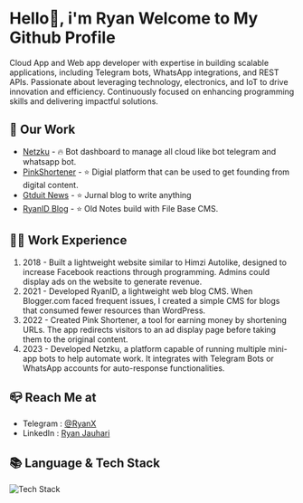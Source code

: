 # Hello👋, i'm Ryan Welcome to My Github Profile

Cloud App and Web app developer with expertise in building scalable applications, including Telegram bots, WhatsApp integrations, and REST APIs. Passionate about leveraging technology, electronics, and IoT to drive innovation and efficiency. Continuously focused on enhancing programming skills and delivering impactful solutions.

## 📂 Our Work
- [Netzku](https://netzku.com) - 🔥 Bot dashboard to manage all cloud like bot telegram and whatsapp bot.
- [PinkShortener](https://pink.my.id) - ⭐️ Digial platform that can be used to get founding from digital content.
- [Gtduit News](https://gtduit.com) - ⭐️ Jurnal blog to write anything
- [RyanID Blog](https://ryanid.my.id) - ⭐️ Old Notes build with File Base CMS.


## 🧑‍💻 Work Experience
1. 2018 - Built a lightweight website similar to Himzi Autolike, designed to increase Facebook reactions through programming. Admins could display ads on the website to generate revenue.
2. 2021 - Developed RyanID, a lightweight web blog CMS. When Blogger.com faced frequent issues, I created a simple CMS for blogs that consumed fewer resources than WordPress.
3. 2022 - Created Pink Shortener, a tool for earning money by shortening URLs. The app redirects visitors to an ad display page before taking them to the original content.
4. 2023 - Developed Netzku, a platform capable of running multiple mini-app bots to help automate work. It integrates with Telegram Bots or WhatsApp accounts for auto-response functionalities.



## 📪 Reach Me at
- Telegram : [@RyanX](https://t.me/ryanx)
- LinkedIn : [Ryan Jauhari]([https://www.linkedin.com/in/mimamch/](https://www.linkedin.com/in/ryanjauhari/))


## 📚 Language & Tech Stack
![Tech Stack](https://skillicons.dev/icons?i=php,html,jquery,bootstrap,,nodejs,bun,javascript,python,,nginx,cloudflare)
